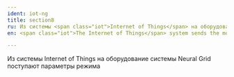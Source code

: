 ```yaml
---
ident: iot-ng
title: section8
ru: Из системы <span class="iot">Internet of Things</span> на оборудование системы <span class="ng">Neural Grid</span> поступают параметры режима
en: <span class="iot">The Internet of Things</span> system sends the mode parameters to the equipment of the <span class="ng">Neural Grid</span> system

---
```


Из системы <span class="iot">Internet of Things</span> на оборудование системы <span class="ng">Neural Grid</span> поступают параметры режима